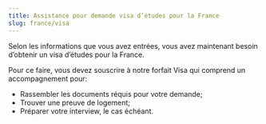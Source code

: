 ```yaml
---
title: Assistance pour demande visa d’études pour la France
slug: france/visa
---
```

Selon les informations que vous avez entrées, vous avez maintenant besoin d’obtenir un visa d’études pour la France.

Pour ce faire, vous devez souscrire à notre forfait Visa qui comprend un accompagnement pour:
- Rassembler les documents réquis pour votre demande;
- Trouver une preuve de logement;
- Préparer votre interview, le cas échéant.
